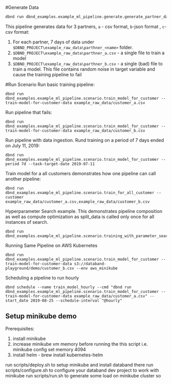 #Generate Data

```bash
dbnd run dbnd_examples.example_ml_pipeline.generate.generate_partner_data
```

This pipeline generates data for 3 partners, `a` - csv format, `b`-json format , `c`-csv format:

1. For each partner, 7 days of data under `$DBND_PROJECT\example_raw_data\parthner_<name>` folder.
2. `$DBND_PROJECT\example_raw_data\parthner_a.csv` - a single file to train a model
3. `$DBND_PROJECT\example_raw_data\parthner_b.csv` - a single (bad) file to train a model.
   This file contains random noise in target variable and cause the training pipeline to fail

#Run Scenario
Run basic training pipeline:

```
dbnd run dbnd_examples.example_ml_pipeline.scenario.train_model_for_customer --train-model-for-customer-data example_raw_data/customer_a.csv
```

Run pipeline that fails:

```
dbnd run dbnd_examples.example_ml_pipeline.scenario.train_model_for_customer --train-model-for-customer-data example_raw_data/customer_b.csv
```

Run pipeline with data ingestion. Rund training on a period of 7 days ended on July 11, 2019:

```
dbnd run dbnd_examples.example_ml_pipeline.scenario.train_model_for_customer --period 7d --task-target-date 2019-07-11
```

Train model for a all customers demonstrates how one pipeline can call another pipeline:

```
dbnd run dbnd_examples.example_ml_pipeline.scenario.train_for_all_customer --customer example_raw_data/customer_a.csv,example_raw_data/customer_b.csv
```

Hyperparameter Search example. This demonstrates pipeline composition as well as compute optimization as split_data is called only once for all instances of search.

```
dbnd run dbnd_examples.example_ml_pipeline.scenario.training_with_parameter_search
```

Running Same Pipeline on AWS Kubernetes

```
dbnd run dbnd_examples.example_ml_pipeline.scenario.train_model_for_customer --train-model-for-customer-data s3://databand-playground/demo/customer_b.csv --env aws_minikube
```

Scheduling a pipeline to run hourly

```
dbnd schedule --name train_model_hourly --cmd "dbnd run dbnd_examples.example_ml_pipeline.scenario.train_model_for_customer --train-model-for-customer-data example_raw_data/customer_a.csv" --start_date 2019-08-25 --schedule-interval "@hourly"
```

## Setup minikube demo

Prerequisites:

1.  install minikube
2.  increase minikube vm memory before running the this script i.e. minikube config set memory 4094
3.  install helm - brew install kubernetes-helm

run scripts/deploy.sh to setup minikube and install databand there
run scripts/configure.sh to configure your databand dev project to work with minikube
run scripts/run.sh to generate some load on minikube cluster so
